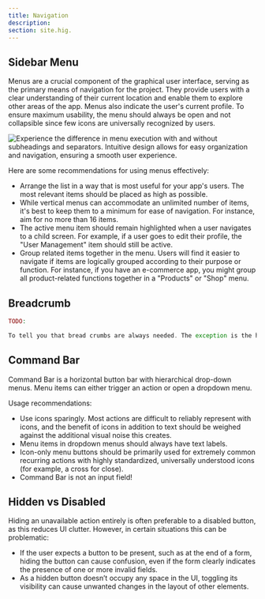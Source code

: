 ```yaml
---
title: Navigation
description:
section: site.hig.
---
```



## Sidebar Menu

Menus are a crucial component of the graphical user interface, serving as the primary means of navigation for the project. They provide users with a clear understanding of their current location and enable them to explore other areas of the app. Menus also indicate the user's current profile. To ensure maximum usability, the menu should always be open and not collapsible since few icons are universally recognized by users.


![Experience the difference in menu execution with and without subheadings and separators. Intuitive design allows for easy organization and navigation, ensuring a smooth user experience.](https://orchid.software/img/hig/navigation-menu.png)



Here are some recommendations for using menus effectively:

- Arrange the list in a way that is most useful for your app's users. The most relevant items should be placed as high as possible.
- While vertical menus can accommodate an unlimited number of items, it's best to keep them to a minimum for ease of navigation. For instance, aim for no more than 16 items.
- The active menu item should remain highlighted when a user navigates to a child screen. For example, if a user goes to edit their profile, the "User Management" item should still be active.
- Group related items together in the menu. Users will find it easier to navigate if items are logically grouped according to their purpose or function. For instance, if you have an e-commerce app, you might group all product-related functions together in a "Products" or "Shop" menu.

## Breadcrumb

```php
TODO: 

To tell you that bread crumbs are always needed. The exception is the home page
```


## Command Bar

Command Bar is a horizontal button bar with hierarchical drop-down menus. Menu items can either trigger an action or open a dropdown menu.

Usage recommendations:

- Use icons sparingly. Most actions are difficult to reliably represent with icons, and the benefit of icons in addition to text should be weighed against the additional visual noise this creates.
- Menu items in dropdown menus should always have text labels.
- Icon-only menu buttons should be primarily used for extremely common recurring actions with highly standardized, universally understood icons (for example, a cross for close).
- Command Bar is not an input field!

## Hidden vs Disabled

Hiding an unavailable action entirely is often preferable to a disabled button, as this reduces UI clutter. However, in certain situations this can be problematic:

- If the user expects a button to be present, such as at the end of a form, hiding the button can cause confusion, even if the form clearly indicates the presence of one or more invalid fields.
- As a hidden button doesn’t occupy any space in the UI, toggling its visibility can cause unwanted changes in the layout of other elements.
